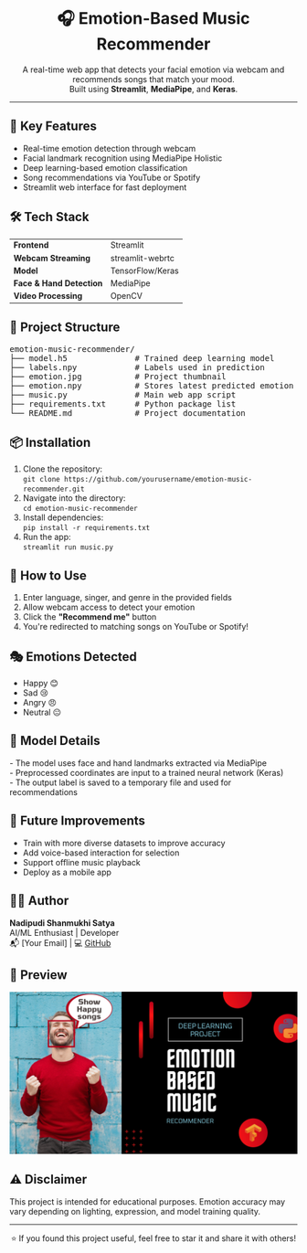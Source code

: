 <h1 align="center">🎧 Emotion-Based Music Recommender</h1>

<p align="center">
  A real-time web app that detects your facial emotion via webcam and recommends songs that match your mood.<br>
  Built using <strong>Streamlit</strong>, <strong>MediaPipe</strong>, and <strong>Keras</strong>.
</p>

<hr>

<h2>🚀 Key Features</h2>
<ul>
  <li>Real-time emotion detection through webcam</li>
  <li>Facial landmark recognition using MediaPipe Holistic</li>
  <li>Deep learning-based emotion classification</li>
  <li>Song recommendations via YouTube or Spotify</li>
  <li>Streamlit web interface for fast deployment</li>
</ul>

<h2>🛠 Tech Stack</h2>
<table>
  <tr><td><strong>Frontend</strong></td><td>Streamlit</td></tr>
  <tr><td><strong>Webcam Streaming</strong></td><td>streamlit-webrtc</td></tr>
  <tr><td><strong>Model</strong></td><td>TensorFlow/Keras</td></tr>
  <tr><td><strong>Face & Hand Detection</strong></td><td>MediaPipe</td></tr>
  <tr><td><strong>Video Processing</strong></td><td>OpenCV</td></tr>
</table>

<h2>📂 Project Structure</h2>

<pre>
emotion-music-recommender/
├── model.h5              # Trained deep learning model
├── labels.npy            # Labels used in prediction
├── emotion.jpg           # Project thumbnail
├── emotion.npy           # Stores latest predicted emotion
├── music.py              # Main web app script
├── requirements.txt      # Python package list
└── README.md             # Project documentation
</pre>

<h2>📦 Installation</h2>

<ol>
  <li>Clone the repository:<br>
    <code>git clone https://github.com/yourusername/emotion-music-recommender.git</code>
  </li>
  <li>Navigate into the directory:<br>
    <code>cd emotion-music-recommender</code>
  </li>
  <li>Install dependencies:<br>
    <code>pip install -r requirements.txt</code>
  </li>
  <li>Run the app:<br>
    <code>streamlit run music.py</code>
  </li>
</ol>

<h2>🧪 How to Use</h2>
<ol>
  <li>Enter language, singer, and genre in the provided fields</li>
  <li>Allow webcam access to detect your emotion</li>
  <li>Click the <strong>"Recommend me"</strong> button</li>
  <li>You're redirected to matching songs on YouTube or Spotify!</li>
</ol>

<h2>🎭 Emotions Detected</h2>
<ul>
  <li>Happy 😊</li>
  <li>Sad 😢</li>
  <li>Angry 😠</li>
  <li>Neutral 😐</li>
</ul>

<h2>🎯 Model Details</h2>
<p>
  - The model uses face and hand landmarks extracted via MediaPipe<br>
  - Preprocessed coordinates are input to a trained neural network (Keras)<br>
  - The output label is saved to a temporary file and used for recommendations
</p>

<h2>🧠 Future Improvements</h2>
<ul>
  <li>Train with more diverse datasets to improve accuracy</li>
  <li>Add voice-based interaction for selection</li>
  <li>Support offline music playback</li>
  <li>Deploy as a mobile app</li>
</ul>

<h2>👨‍💻 Author</h2>
<p>
  <strong>Nadipudi Shanmukhi Satya</strong><br>
  AI/ML Enthusiast | Developer<br>
  📬 [Your Email] | 💻 <a href="https://github.com/yourusername">GitHub</a>
</p>

<h2>📸 Preview</h2>
<img src="emotion.jpg" width="600"/>

<h2>⚠️ Disclaimer</h2>
<p>
  This project is intended for educational purposes. Emotion accuracy may vary depending on lighting, expression, and model training quality.
</p>

<hr>

<p align="center">
  ⭐️ If you found this project useful, feel free to star it and share it with others!
</p>
